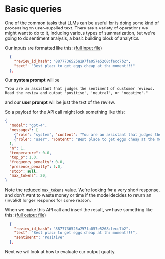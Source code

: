 # Basic queries

One of the common tasks that LLMs can be useful for is doing some kind of processing on user-supplied text. There are a variety of operations we might want to do to it, including various types of summarization, but we're going to do sentiment analysis, a basic building block of analytics.

Our inputs are formatted like this: ([full input file](/input.json))

```json
  {
    "review_id_hash": "8877736525a297fa057e5268dfecc7b2",
    "text": "Best place to get eggs cheap at the moment!!!"
  },
```

Our **system prompt** will be

`"You are an assistant that judges the sentiment of customer reviews. Read the review and output 'positive', 'neutral', or 'negative'."`

and our **user prompt** will be just the text of the review.

So a payload for the API call might look something like this:

```json
{
  "model": "gpt-4",
  "messages": [
    {"role": "system", "content": "You are an assistant that judges the sentiment of customer reviews. Read the review and output 'positive', 'neutral', or 'negative'."},
    {"role": "user", "content": "Best place to get eggs cheap at the moment!!!"},
  ],
  "n": 1,
  "temperature": 0.0,
  "top_p": 1.0,
  "frequency_penalty": 0.0,
  "presence_penalty": 0.0,
  "stop": null,
  "max_tokens": 20,
}
```

Note the reduced `max_tokens` value. We're looking for a very short response, and don't want to waste money or time if the model decides to return an (invalid) longer response for some reason.

When we make this API call and insert the result, we have something like this: ([full output file](/output.json))

```json
  {
    "review_id_hash": "8877736525a297fa057e5268dfecc7b2",
    "text": "Best place to get eggs cheap at the moment!!!",
    "sentiment": "Positive"
  },
```

Next we will look at how to evaluate our output quality.
